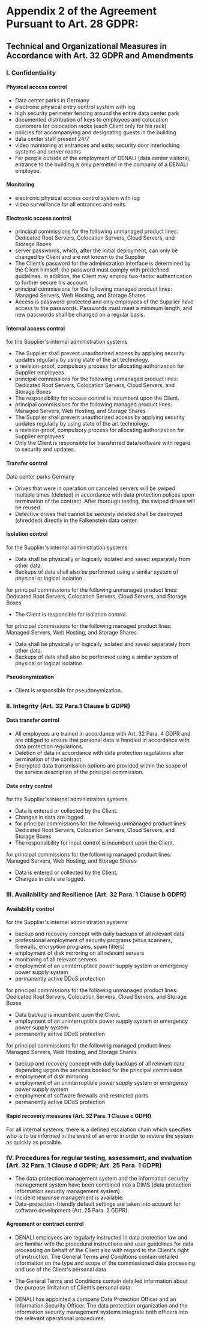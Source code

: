 # Appendix 2 of the Agreement Pursuant to Art. 28 GDPR:

## Technical and Organizational Measures in Accordance with Art. 32 GDPR and Amendments

### I. Confidentiality

#### Physical access control

- Data center parks in Germany
- electronic physical entry control system with log
- high security perimeter fencing around the entire data center park
- documented distribution of keys to employees and colocation customers for colocation racks (each Client only for his rack)
- policies for accompanying and designating guests in the building
- data center staff present 24/7
- video monitoring at entrances and exits; security door interlocking systems and server rooms
- For people outside of the employment of DENALI (data center visitors), entrance to the building is only permitted in the company of a DENALI employee.

#### Monitoring

- electronic physical access control system with log
- video surveillance for all entrances and exits

#### Electronic access control

- principal commissions for the following unmanaged product lines: Dedicated Root Servers, Colocation Servers, Cloud Servers, and Storage Boxes
- server passwords, which, after the initial deployment, can only be changed by Client and are not known to the Supplier
- The Client’s password for the administration interface is determined by the Client himself; the password must comply with predefined guidelines. In addition, the Client may employ two-factor authentication to further secure his account.
- principal commissions for the following managed product lines: Managed Servers, Web Hosting, and Storage Shares
- Access is password-protected and only employees of the Supplier have access to the passwords. Passwords must meet a minimum length, and new passwords shall be changed on a regular basis.

#### Internal access control
 for the Supplier's internal administration systems

- The Supplier shall prevent unauthorized access by applying security updates regularly by using state of the art technology.
- a revision-proof, compulsory process for allocating authorization for Supplier employees
- principal commissions for the following unmanaged product lines: Dedicated Root Servers, Colocation Servers, Cloud Servers, and Storage Boxes
- The responsibility for access control is incumbent upon the Client.
- principal commissions for the following managed product lines: Managed Servers, Web Hosting, and Storage Shares
- The Supplier shall prevent unauthorized access by applying security updates regularly by using state of the art technology.
- a revision-proof, compulsory process for allocating authorization for Supplier employees
- Only the Client is responsible for transferred data/software with regard to security and updates.

#### Transfer control

 Data center parks Germany

- Drives that were in operation on canceled servers will be swiped multiple times (deleted) in accordance with data protection polices upon termination of the contract. After thorough testing, the swiped drives will be reused.
- Defective drives that cannot be securely deleted shall be destroyed (shredded) directly in the Falkenstein data center.

#### Isolation control
 for the Supplier's internal administration systems

- Data shall be physically or logically isolated and saved separately from other data.
- Backups of data shall also be performed using a similar system of physical or logical isolation.

 for principal commissions for the following unmanaged product lines: Dedicated Root Servers, Colocation Servers, Cloud Servers, and Storage Boxes

- The Client is responsible for isolation control.

 for principal commissions for the following managed product lines: Managed Servers, Web Hosting, and Storage Shares

- Data shall be physically or logically isolated and saved separately from other data.
- Backups of data shall also be performed using a similar system of physical or logical isolation.

#### Pseudonymization
- Client is responsible for pseudonymization.


### II. Integrity (Art. 32 Para.1 Clause b GDPR)

#### Data transfer control

- All employees are trained in accordance with Art. 32 Para. 4 GDPR and are obliged to ensure that personal data is handled in accordance with data protection regulations.
- Deletion of data in accordance with data protection regulations after termination of the contract.
- Encrypted data transmission options are provided within the scope of the service description of the principal commission.

#### Data entry control
 for the Supplier's internal administration systems

- Data is entered or collected by the Client.
- Changes in data are logged.
- for principal commissions for the following unmanaged product lines: Dedicated Root Servers, Colocation Servers, Cloud Servers, and Storage Boxes
- The responsibility for input control is incumbent upon the Client.

 for principal commissions for the following managed product lines: Managed Servers, Web Hosting, and Storage Shares
- Data is entered or collected by the Client.
- Changes in data are logged.


### III. Availability and Resilience (Art. 32 Para. 1 Clause b GDPR)

#### Availability control

 for the Supplier's internal administration systems

- backup and recovery concept with daily backups of all relevant data
- professional employment of security programs (virus scanners, firewalls, encryption programs, spam filters)
- employment of disk mirroring on all relevant servers
- monitoring of all relevant servers
- employment of an uninterruptible power supply system or emergency power supply system
- permanently active DDoS protection

 for principal commissions for the following unmanaged product lines: Dedicated Root Servers, Colocation Servers, Cloud Servers, and Storage Boxes

- Data backup is incumbent upon the Client.
- employment of an uninterruptible power supply system or emergency power supply system
- permanently active DDoS protection

 for principal commissions for the following managed product lines: Managed Servers, Web Hosting, and Storage Shares

- backup and recovery concept with daily backups of all relevant data depending upgon the services booked for the principal commission
- employment of disk mirroring
- employment of an uninterruptible power supply system or emergency power supply system
- employment of software firewalls and restricted ports
- permanently active DDoS protection

#### Rapid recovery measures (Art. 32 Para. 1 Clause c GDPR)

 For all internal systems, there is a defined escalation chain which specifies who is to be informed in the event of an error in order to restore the system as quickly as possible.


### IV. Procedures for regular testing, assessment, and evaluation (Art. 32 Para. 1 Clause d GDPR; Art. 25 Para. 1 GDPR)

- The data protection management system and the information security management system have been combined into a DIMS (data protection information security management system).
- Incident response management is available.
- Data-protection-friendly default settings are taken into account for software development (Art. 25 Para. 2 GDPR).

#### Agreement or contract control

- DENALI employees are regularly instructed in data protection law and are familiar with the procedural instructions and user guidelines for data processing on behalf of the Client also with regard to the Client's right of instruction. The General Terms and Conditions contain detailed information on the type and scope of the commissioned data processing and use of the Client's personal data.

- The General Terms and Conditions contain detailed information about the purpose limitation of Client’s personal data.
- DENALI has appointed a company Data Protection Officer and an Information Security Officer. The data protection organization and the information security management systems integrate both officers into the relevant operational procedures.


